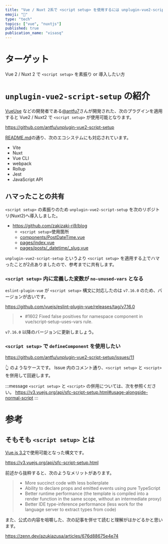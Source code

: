 ```yaml
---
title: "Vue / Nuxt 2系で <script setup> を使用するには unplugin-vue2-script-setup を導入する"
emoji: "📝"
type: "tech"
topics: ["vue", "nuxtjs"]
published: true
publication_name: "visasq"
---
```


# ターゲット

Vue 2 / Nuxt 2 で `<script setup>` を素振り or 導入したい方

# `unplugin-vue2-script-setup` の紹介

[VueUse](https://github.com/vueuse/vueuse) などの開発者である[@antfu7](https://twitter.com/antfu7)さんが開発された、次のプラグインを適用すると Vue2 / Nuxt2 で `<script setup>` が使用可能となります。

https://github.com/antfu/unplugin-vue2-script-setup

[README.md](https://github.com/antfu/unplugin-vue2-script-setup#install)の通り、次のエコシステムにも対応されています。

- Vite
- Nuxt
- Vue CLI
- webpack
- Rollup
- Jest
- JavaScript API

## ハマったことの共有

`<script setup>` の素振りのため `unplugin-vue2-script-setup` を次のリポジトリ(Nuxt2)へ導入しました。

- https://github.com/zakizaki-ri9/blog
  - `<script setup>`使用箇所
  - [components/PostDateTime.vue](https://github.com/zakizaki-ri9/blog/blob/b9a9e78ce220a8f508ea465c970f1f27ad82a65f/components/PostDateTime.vue#L10-L25)
  - [pages/index.vue](https://github.com/zakizaki-ri9/blog/blob/b9a9e78ce220a8f508ea465c970f1f27ad82a65f/pages/index.vue#L15-L59)
  - [pages/posts/_datetime/_slug.vue](https://github.com/zakizaki-ri9/blog/blob/b9a9e78ce220a8f508ea465c970f1f27ad82a65f/pages/posts/_datetime/_slug.vue#L9-L67)

`unplugin-vue2-script-setup` というより `<script setup>` を適用する上でハマったことが2点ありましたので、参考までに共有します。

### `<script setup>` 内に定義した変数が `no-unused-vars` となる

`eslint-plugin-vue` が `<script setup>` 構文に対応したのは `v7.16.0` のため、バージョンが古いです。

https://github.com/vuejs/eslint-plugin-vue/releases/tag/v7.16.0

> - #1602 Fixed false positives for namespace component in vue/script-setup-uses-vars rule.

`v7.16.0` 以降のバージョンに更新しましょう。

### `<script setup>` で `defineComponent` を使用したい

https://github.com/antfu/unplugin-vue2-script-setup/issues/11

👆 のようなケースです。
Issue 内のコメント通り、`<script setup>` と `<script>` を併用して回避します。

:::message
`<script setup>` と `<script>` の併用については、次を参照ください。
https://v3.vuejs.org/api/sfc-script-setup.html#usage-alongside-normal-script
:::

# 参考

## そもそも `<script setup>` とは

[Vue.js 3.2](https://blog.vuejs.org/posts/vue-3.2.html)で使用可能となった構文です。

https://v3.vuejs.org/api/sfc-script-setup.html

前述から抜粋すると、次のようなメリットがあります。

> - More succinct code with less boilerplate
> - Ability to declare props and emitted events using pure TypeScript
> - Better runtime performance (the template is compiled into a render function in the same scope, without an intermediate proxy)
> - Better IDE type-inference performance (less work for the language server to extract types from code)

また、公式の内容を咀嚼した、次の記事を併せて読むと理解がはかどるかと思います。

https://zenn.dev/azukiazusa/articles/676d88675e4e74
